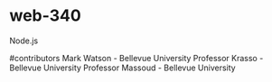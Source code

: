 # web-340
Node.js

#contributors
Mark Watson - Bellevue University
Professor Krasso - Bellevue University
Professor Massoud - Bellevue University